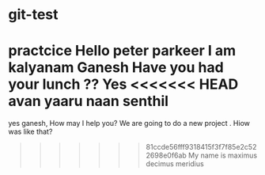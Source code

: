 # git-test
practcice
Hello peter parkeer 
I am kalyanam Ganesh
Have you had your lunch ??
Yes
<<<<<<< HEAD
avan yaaru naan senthil
=======


yes ganesh, How may I help you?
We are going to do a new project . Hiow was like that?
>>>>>>> 81ccde56fff9318415f3f7f85e2c522698e0f6ab
My name is maximus decimus meridius
